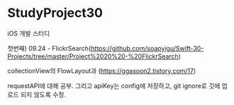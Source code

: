 # StudyProject30
iOS 개발 스터디

첫번째) 09.24 - FlickrSearch(https://github.com/soapyigu/Swift-30-Projects/tree/master/Project%2020%20-%20FlickrSearch) 

collectionView의 FlowLayout과 (https://ggasoon2.tistory.com/17)

requestAPI에 대해 공부. 그리고 apiKey는 config에 저장하고, git ignore로 깃에 업로드 되지 않도록 수정.
